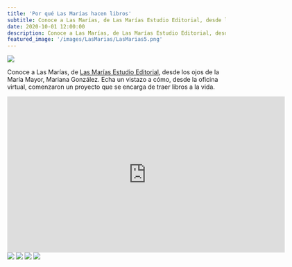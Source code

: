 ```yaml
---
title: 'Por qué Las Marías hacen libros'
subtitle: Conoce a Las Marías, de Las Marías Estudio Editorial, desde los ojos de la María Mayor, Mariana González.
date: 2020-10-01 12:00:00
description: Conoce a Las Marías, de Las Marías Estudio Editorial, desde los ojos de la María Mayor, Mariana González. Echa un vistazo a cómo, desde la oficina virtual, comenzaron un proyecto que se encarga de traer libros a la vida.
featured_image: '/images/LasMarias/LasMarias5.png'
---
```


![](https://www.rgjanet.com/images/LasMarias/LasMarias5.png)

Conoce a Las Marías, de [Las Marías Estudio Editorial](https://www.lasmariaseditorial.com/), desde los ojos de la María Mayor, Mariana González. Echa un vistazo a cómo, desde la oficina virtual, comenzaron un proyecto que se encarga de traer libros a la vida.

<iframe width="640" height="360" src="https://www.youtube.com/embed/_InHD4nbOXw" frameborder="0" allow="accelerometer; autoplay; clipboard-write; encrypted-media; gyroscope; picture-in-picture" allowfullscreen></iframe>

<div class="gallery" data-columns="3">
	<img src="www.rgjanet.com/images/LasMarias/LasMarias1.png">
	<img src="www.rgjanet.com/images/LasMarias/LasMarias2.png">
	<img src="www.rgjanet.com/images/LasMarias/LasMarias3.png">
	<img src="www.rgjanet.com/images/LasMarias/LasMarias4.pngg">
</div>